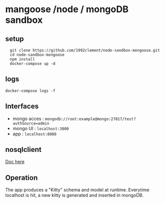 # mangoose /node / mongoDB sandbox

## setup
```
  git clone https://github.com/1992clement/node-sandbox-mongoose.git
  cd node-sandbox-mongoose
  npm install
  docker-compose up -d
```

## logs
`docker-compose logs -f`

## Interfaces
- mongo acces : `mongodb://root:example@mongo:27017/test?authSource=admin`
- mongo UI : `localhost:3000`
- app : `localhost:8080`

## nosqlclient
[Doc here](https://www.nosqlclient.com/docs/)

## Operation
The app produces a "Kitty" schema and model at runtime. Everytime localhost is hit, a new kitty is generated and inserted in mongoDB. 
